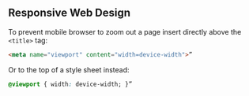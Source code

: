 ## Responsive Web Design

To prevent mobile browser to zoom out a page insert directly above the `<title>` tag:

```html
<meta name="viewport" content="width=device-width">” 
```

Or to the top of a style sheet instead:

```css
@viewport { width: device-width; }”
```